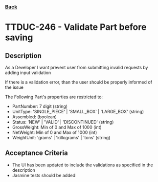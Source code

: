 ### [Back](../README.md)

TTDUC-246 - Validate Part before saving
============

## Description
As a Developer I want prevent user from submitting invalid requests by adding input validation

If there is a validation error, than the user should be properly informed of the issue

The Following Part's properties are restricted to:

- PartNumber: 7 digit (string)
- UnitType: 'SINGLE_PIECE' | 'SMALL_BOX' | 'LARGE_BOX' (string)
- Assembled: (boolean)
- Status: 'NEW' | 'VALID' | 'DISCONTINUED' (string)
- GrossWeight: Min of 0 and Max of 1000 (int)
- NetWeight: Min of 0 and Max of 1000 (int)
- WeightUnit: 'grams' | 'killograms' | 'tons' (string)

## Acceptance Criteria
- The UI has been updated to include the validations as specified in the description
- Jasmine tests should be added
